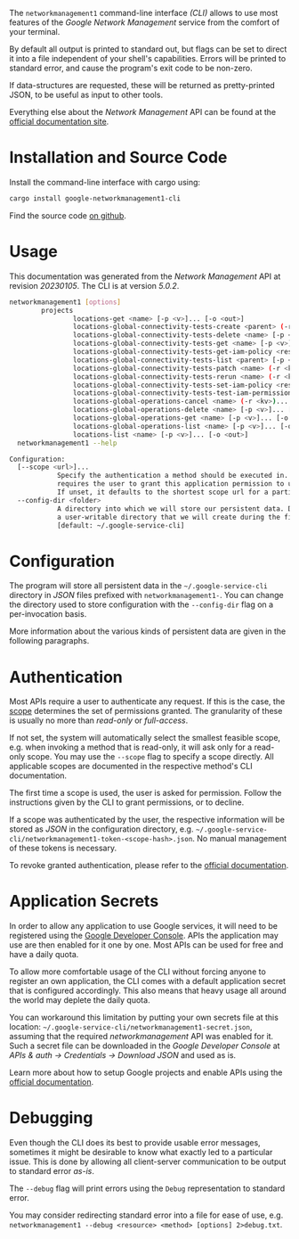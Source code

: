 <!---
DO NOT EDIT !
This file was generated automatically from 'src/generator/templates/cli/README.md.mako'
DO NOT EDIT !
-->
The `networkmanagement1` command-line interface *(CLI)* allows to use most features of the *Google Network Management* service from the comfort of your terminal.

By default all output is printed to standard out, but flags can be set to direct it into a file independent of your shell's
capabilities. Errors will be printed to standard error, and cause the program's exit code to be non-zero.

If data-structures are requested, these will be returned as pretty-printed JSON, to be useful as input to other tools.

Everything else about the *Network Management* API can be found at the
[official documentation site](https://cloud.google.com/).

# Installation and Source Code

Install the command-line interface with cargo using:

```bash
cargo install google-networkmanagement1-cli
```

Find the source code [on github](https://github.com/Byron/google-apis-rs/tree/main/gen/networkmanagement1-cli).

# Usage

This documentation was generated from the *Network Management* API at revision *20230105*. The CLI is at version *5.0.2*.

```bash
networkmanagement1 [options]
        projects
                locations-get <name> [-p <v>]... [-o <out>]
                locations-global-connectivity-tests-create <parent> (-r <kv>)... [-p <v>]... [-o <out>]
                locations-global-connectivity-tests-delete <name> [-p <v>]... [-o <out>]
                locations-global-connectivity-tests-get <name> [-p <v>]... [-o <out>]
                locations-global-connectivity-tests-get-iam-policy <resource> [-p <v>]... [-o <out>]
                locations-global-connectivity-tests-list <parent> [-p <v>]... [-o <out>]
                locations-global-connectivity-tests-patch <name> (-r <kv>)... [-p <v>]... [-o <out>]
                locations-global-connectivity-tests-rerun <name> (-r <kv>)... [-p <v>]... [-o <out>]
                locations-global-connectivity-tests-set-iam-policy <resource> (-r <kv>)... [-p <v>]... [-o <out>]
                locations-global-connectivity-tests-test-iam-permissions <resource> (-r <kv>)... [-p <v>]... [-o <out>]
                locations-global-operations-cancel <name> (-r <kv>)... [-p <v>]... [-o <out>]
                locations-global-operations-delete <name> [-p <v>]... [-o <out>]
                locations-global-operations-get <name> [-p <v>]... [-o <out>]
                locations-global-operations-list <name> [-p <v>]... [-o <out>]
                locations-list <name> [-p <v>]... [-o <out>]
  networkmanagement1 --help

Configuration:
  [--scope <url>]...
            Specify the authentication a method should be executed in. Each scope
            requires the user to grant this application permission to use it.
            If unset, it defaults to the shortest scope url for a particular method.
  --config-dir <folder>
            A directory into which we will store our persistent data. Defaults to
            a user-writable directory that we will create during the first invocation.
            [default: ~/.google-service-cli]

```

# Configuration

The program will store all persistent data in the `~/.google-service-cli` directory in *JSON* files prefixed with `networkmanagement1-`.  You can change the directory used to store configuration with the `--config-dir` flag on a per-invocation basis.

More information about the various kinds of persistent data are given in the following paragraphs.

# Authentication

Most APIs require a user to authenticate any request. If this is the case, the [scope][scopes] determines the 
set of permissions granted. The granularity of these is usually no more than *read-only* or *full-access*.

If not set, the system will automatically select the smallest feasible scope, e.g. when invoking a
method that is read-only, it will ask only for a read-only scope. 
You may use the `--scope` flag to specify a scope directly. 
All applicable scopes are documented in the respective method's CLI documentation.

The first time a scope is used, the user is asked for permission. Follow the instructions given 
by the CLI to grant permissions, or to decline.

If a scope was authenticated by the user, the respective information will be stored as *JSON* in the configuration
directory, e.g. `~/.google-service-cli/networkmanagement1-token-<scope-hash>.json`. No manual management of these tokens
is necessary.

To revoke granted authentication, please refer to the [official documentation][revoke-access].

# Application Secrets

In order to allow any application to use Google services, it will need to be registered using the 
[Google Developer Console][google-dev-console]. APIs the application may use are then enabled for it
one by one. Most APIs can be used for free and have a daily quota.

To allow more comfortable usage of the CLI without forcing anyone to register an own application, the CLI
comes with a default application secret that is configured accordingly. This also means that heavy usage
all around the world may deplete the daily quota.

You can workaround this limitation by putting your own secrets file at this location: 
`~/.google-service-cli/networkmanagement1-secret.json`, assuming that the required *networkmanagement* API 
was enabled for it. Such a secret file can be downloaded in the *Google Developer Console* at 
*APIs & auth -> Credentials -> Download JSON* and used as is.

Learn more about how to setup Google projects and enable APIs using the [official documentation][google-project-new].


# Debugging

Even though the CLI does its best to provide usable error messages, sometimes it might be desirable to know
what exactly led to a particular issue. This is done by allowing all client-server communication to be 
output to standard error *as-is*.

The `--debug` flag will print errors using the `Debug` representation to standard error.

You may consider redirecting standard error into a file for ease of use, e.g. `networkmanagement1 --debug <resource> <method> [options] 2>debug.txt`.


[scopes]: https://developers.google.com/+/api/oauth#scopes
[revoke-access]: http://webapps.stackexchange.com/a/30849
[google-dev-console]: https://console.developers.google.com/
[google-project-new]: https://developers.google.com/console/help/new/
